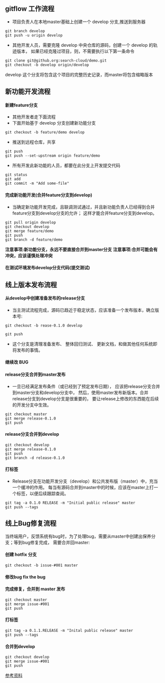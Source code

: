 ## gitflow 工作流程

* 项目负责人在本地master基础上创建一个 develop 分支,推送到服务器
```git
git branch develop
git push -u origin develop
```
* 其他开发人员，需要克隆 develop 中央仓库的源码，创建一个 develop 的轨迹版本，
如果已经克隆过项目，则，不需要执行以下第一条命令
```git
git clone git@github.org:search-cloud/demo.git
git checkout -b develop origin/develop
```
develop 这个分支将包含这个项目的完整历史记录，而master将包含缩略版本


## 新功能开发流程
#### 新建feature分支
* 其他开发者走下面流程
* 下面开始基于 develop 分支创建新功能分支
```git
git checkout -b feature/demo develop
```
* 推送到远程仓库，共享
```git
git push
git push --set-upstream origin feature/demo
```
* 所有开发此新功能的人员，都要在此分支上开发提交代码
```git
git status
git add
git commit -m "Add some-file"
```
#### 完成新功能开发(合并feature分支到develop)
* 当确定新功能开发完成，且联调测试通过，并且新功能负责人已经得到合并feature分支到develop分支的允许；
这样才能合并feature分支到develop。
```git
git pull origin develop
git checkout develop
git merge feature/demo
git push
git branch -d feature/demo
```
**注意事项:新功能分支，永远不要直接合并到master分支**
**注意事项:合并可能会有冲突，应该谨慎处理冲突**
#### 在测试环境发布develop分支代码(提交测试)

## 线上版本发布流程
#### 从develop中创建准备发布的release分支
* 当主测试流程完成，源码已趋近于稳定状态，应该准备一个发布版本，确立版本号:
```git
git checkout -b rease-0.1.0 develop

git push
```
* 这个分支是清理准备发布、 整体回归测试、 更新文档，和做其他任何系统即将发布的事情。
#### 继续改 BUG
#### release分支合并到master发布
* 一旦已经满足发布条件（或已经到了预定发布日期），
应该把release分支合并到master分支和develop分支中，
然后，使用master发布新版本。合并release分支到develop分支是很重要的，
要让release上修改的东西能在后续的开发分支中生效。
```git
git checkout master
git merge release-0.1.0
git push
```
#### release分支合并到develop
```git
git checkout develop
git merge release-0.1.0
git push
git branch -d release-0.1.0
```
#### 打标签
* Release分支在功能开发分支（develop）和公共发布版（master）中，充当一个缓冲的作用。
每当有源码合并到master中的时候，应该在master上打一个标签，以便后续跟踪查阅。
```git
git tag -a 0.1.0 RELEASE -m "Initial public release" master
git push --tags
```

## 线上Bug修复流程
当终端用户，反馈系统有bug时，为了处理bug，需要从master中创建出保养分支；等到bug修复完成，
需要合并回master:
 
#### 创建 hotfix 分支
```git
git checkout -b issue-#001 master
```
#### 修改bug  fix the bug
#### 完成修复，合并到 master 发布
```git
git checkout master
git merge issue-#001
git push
```
#### 打标签
```git
git tag -a 0.1.1.RELEASE -m "Inital public release" master
git push --tags
```
#### 合并到develop
```git
git checkout develop
git merge issue-#001
git push
```


[参考资料](https://www.jianshu.com/p/9a76e9aa9534)